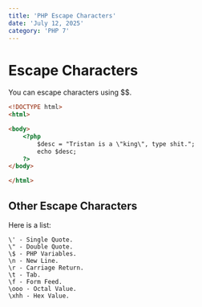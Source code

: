 ```yaml
---
title: 'PHP Escape Characters'
date: 'July 12, 2025'
category: 'PHP 7'
---
```


# Escape Characters

You can escape characters using $\$.

```html
<!DOCTYPE html>
<html>

<body>
    <?php
        $desc = "Tristan is a \"king\", type shit.";
        echo $desc;
    ?>
</body>

</html>
```

## Other Escape Characters

Here is a list:

```
\' - Single Quote.
\" - Double Quote.
\$ - PHP Variables.
\n - New Line.
\r - Carriage Return.
\t - Tab.
\f - Form Feed.
\ooo - Octal Value.
\xhh - Hex Value.
```